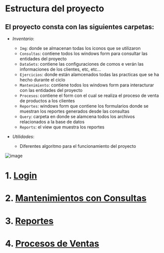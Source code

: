 # **Estructura del proyecto**

## El proyecto consta con las siguientes carpetas:

* *Inventario*:
    * `Img`: donde se almacenan todas los iconos que se utilizaron
    * `Consultas`: contiene todos los windows form para consultar las entidades del proyecto
    * `DataSets`: contiene las configuraciones de comos e verán las informaciones de los clientes, etc, etc...
    * `Ejercicios`: donde están alamcenados todas las practicas que se ha hecho durante el ciclo
    * `Mantenimiento`: contiene todos los windows form para interacturar con las entidades del proyecto
    * `Procesos`: contiene el form con el cual se realiza el proceso de venta de productos a los clientes
    * `Reportes`: windows form que contiene los formularios donde se muestran los reportes generados desde las consultas
    * `Query`: carpeta en donde se alamcena todos los archivos relacionados a la base de datos
    * `Reports`: el view que muestra los reportes

* *Utilidades*: 
    * Diferentes algoritmo para el funcionamiento del proyecto


![image](https://user-images.githubusercontent.com/24766287/77972041-54c87f00-72be-11ea-8951-c0d89ea446f3.png)


# 1. [Login](https://github.com/Jorge2000/C_Sharp/blob/master/Docs/Login.md)
# 2. [Mantenimientos con Consultas](https://github.com/Jorge2000/C_Sharp/blob/master/Docs/Mantenimientos%20y%20Consultas.md)
# 3. [Reportes](https://github.com/Jorge2000/C_Sharp/blob/master/Docs/Reportes.md)
# 4. [Procesos de Ventas](https://github.com/Jorge2000/C_Sharp/blob/master/Docs/Proceso%20de%20Ventas.md)

